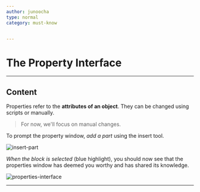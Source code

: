 ```yaml
---
author: junoocha
type: normal
category: must-know


---
```


# The Property Interface

---

## Content

Properties refer to the **attributes of an object**. They can be changed using scripts or manually.

> For now, we'll focus on manual changes.

To prompt the property window, *add a part* using the insert tool.

![insert-part](https://img.enkipro.com/7754da78b6515473cc31c74d0fc201cb.png)

*When the block is selected* (blue highlight), you should now see that the properties window has deemed you worthy and has shared its knowledge.

![properties-interface](https://img.enkipro.com/b91edbdd0c8b20a222ae8c3450e3ac24.png)

---
